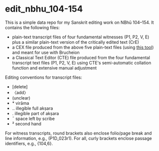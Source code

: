 # edit_nbhu_104-154

This is a simple data repo for my Sanskrit editing work on NBhū 104–154. It contains the following files:

* plain-text transcript files of four fundamental witnesses (P1, P2, V, E) plus a similar plain-text version of the critically edited text (CrE)
* a CEX file produced from the above five plain-text files (using [this tool](https://github.com/tylergneill/cte2cex)) and meant for use with Brucheion
* a Classical Text Editor (CTE) file produced from the four fundamental transcript text files (P1, P2, V, E) using CTE's semi-automatic collation function and extensive manual adjustment

Editing conventions for transcript files:
* [delete]
* 〈add〉
* (unclear)
* \* virāma
* ‥ illegible full akṣara
* . illegible part of akṣara
* ¯ space left by scribe
* ² second hand

For witness transcripts, round brackets also enclose folio/page break and line information, e.g., (P1D_023r1). For all, curly brackets enclose passage identifiers, e.g., {104,6}.